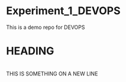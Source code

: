 # Experiment_1_DEVOPS
This is a demo repo for DEVOPS
<h1>HEADING</h1>
<br>
THIS IS SOMETHING ON A NEW LINE
